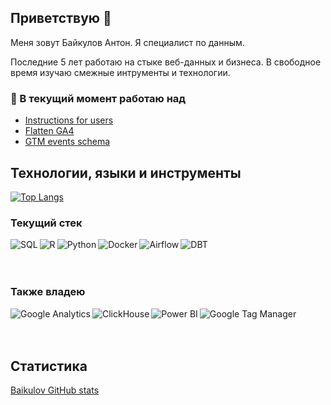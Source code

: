 ## Приветствую 👋
Меня зовут Байкулов Антон. Я специалист по данным.

Последние 5 лет работаю на стыке веб-данных и бизнеса. В свободное время изучаю смежные интрументы и технологии.

### 🔭 В текущий момент работаю над
- [Instructions for users](https://github.com/baikulov/instructions)
- [Flatten GA4](https://github.com/baikulov/ga4_dbt)
- [GTM events schema](https://github.com/baikulov/events_schema_example)

## Технологии, языки и инструменты
[![Top Langs](https://github-readme-stats.vercel.app/api/top-langs/?username=baikulov&layout=compact&theme=radical)](https://github.com/baikulov/github-readme-stats)

### Текущий стек
<img align="left" alt="SQL" title="SQL" src="https://img.shields.io/badge/SQL-151719?style=for-the-badge&logo=PostgreSQL" />
<img align="left" alt="R" title="R" src="https://img.shields.io/badge/R-151719?style=for-the-badge&logo=R" />
<img align="left" alt="Python" title="Python" src="https://img.shields.io/badge/Python-151719?style=for-the-badge&logo=python" />
<img align="left" alt="Docker" title="Docker" src="https://img.shields.io/badge/Docker-151719?style=for-the-badge&logo=docker" />
<img align="left" alt="Airflow" title="Airflow" src="https://img.shields.io/badge/Airflow-151719?style=for-the-badge&logo=Apache Airflow" />
<img align="left" alt="DBT" title="DBT" src="https://img.shields.io/badge/dbt-151719?style=for-the-badge&logo=dbt" />


<br/>
<br/>
<br/>

### Также владею
<img align="left" alt="Google Analytics" title="Google Analytics" src="https://img.shields.io/badge/Google_Analytics-151719?style=for-the-badge&logo=GoogleAnalytics" />
<img align="left" alt="ClickHouse" title="ClickHouse" src="https://img.shields.io/badge/ClickHouse-151719?style=for-the-badge&logo=ClickHouse" />
<img align="left" alt="Power BI" title="Power BI" src="https://img.shields.io/badge/Power_BI-151719?style=for-the-badge&logo=PowerBI" />
<img align="left" alt="Google Tag Manager" title="Google Tag Manager" src="https://img.shields.io/badge/Google_Tag_Manager-151719?style=for-the-badge&logo=GoogleTagManager" />

<br/>
<br/>
<br/>

## Статистика
[Baikulov GitHub stats](https://github-readme-stats.vercel.app/api?username=baikulov&show_icons=true&theme=radical)